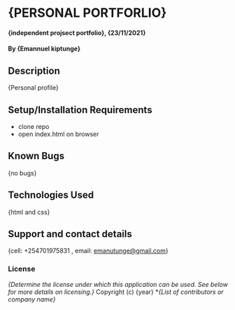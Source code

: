 # {PERSONAL PORTFORLIO}
#### {independent projsect portfolio}, {23/11/2021}
#### By **{Emannuel kiptunge}**
## Description
{Personal profile}
## Setup/Installation Requirements
* clone repo
* open index.html on browser
## Known Bugs
{no bugs}
## Technologies Used
{html and css}
## Support and contact details
{cell: +254701975831 , email: emanutunge@gmail.com}
### License
*{Determine the license under which this application can be used.  See below for more details on licensing.}*
Copyright (c) {year} **{List of contributors or company name}*
